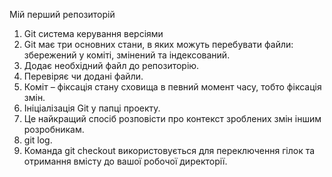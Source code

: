 Мій перший репозиторій
1. Git система керування версіями
2. Git має три основних стани, в яких можуть перебувати файли: збережений у коміті, змінений та індексований.
3. Додає необхідний файл до репозиторію.
4. Перевіряє чи додані файли.
5. Коміт – фіксація стану сховища в певний момент часу, тобто фіксація змін.
6. Ініціалізація Git у папці проекту.
7. Це найкращий спосіб розповісти про контекст зроблених змін іншим розробникам.
8. git log.
9. Команда git checkout використовується для переключення гілок та отримання вмісту до вашої робочої директорії.
